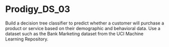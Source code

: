 # Prodigy_DS_03
Build a decision tree classifier to predict whether a customer will purchase a product or service based on their demographic and behavioral data. Use a dataset such as the Bank Marketing dataset from the UCI Machine Learning Repository.
